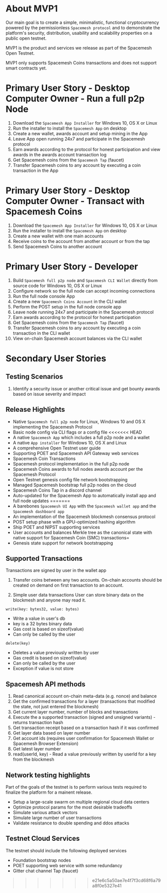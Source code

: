 # About MVP1

Our main goal is to create a simple, minimalistic, functional cryptocurrency powered by the permissionless `Spacemesh protocol` and to demonstrate the platform's security, distribution, usability and scalability properties on a public open testnet.

MVP1 is the product and services we release as part of the Spacemesh Open Testnet.

MVP1 only supports Spacemesh Coins transactions and does not support smart contracts yet.

# Primary User Story - Desktop Computer Owner - Run a full p2p Node
1. Download the `Spacemesh App Installer` for Windows 10, OS X or Linux
2. Run the installer to install the `Spacemesh App` on desktop
3. Create a new wallet, awards account and setup mining in the App
4. Leave App open running 24x7 and participate in the Spacemesh protocol
5. Earn awards according to the protocol for honest participation and view awards in the awards account transaction log
6. Get Spacemesh coins from the `Spacemesh Tap` (faucet)
7. Transfer Spacemesh coins to any account by executing a coin transaction in the App

# Primary User Story - Desktop Computer Owner - Transact with Spacemesh Coins
1. Download the `Spacemesh App Installer` for Windows 10, OS X or Linux
2. Run the installer to install the `Spacemesh App` on desktop
3. Create a new wallet with one main accounts
4. Receive coins to the account from another account or from the tap
5. Send Spacemesh Coins to another account

# Primary User Story - Developer
1. Build `Spacemesh full p2p node` and `Spacemesh CLI Wallet` directly from source code for Windows 10, OS X or Linux
2. Configure network so the full node can accept incoming connections
3. Run the full node console App
4. Create a new `Spacemesh Coins Account` in the CLI wallet
5. Perform the POST setup in the full node console app
6. Leave node running 24x7 and participate in the Spacemesh protocol
7. Earn awards according to the protocol for honest participation
8. Get Spacemesh coins from the `Spacemesh Tap` (faucet)
9. Transfer Spacemesh coins to any account by executing a coin transaction in the CLI wallet
10. View on-chain Spacemesh account balances via the CLI wallet

# Secondary User Stories
## Testing Scenarios
1. Identify a security issue or another critical issue and get bounty awards based on issue severity and impact

## Release Highlights
- Native `Spacemesh full p2p node` for Linux, Windows 10 and OS X implementing the Spacemesh Protocol
- Basic node config via CLI flags or a config file
<<<<<<< HEAD
- A native `Spacemesh App` which includes a full p2p node and a wallet
- A native `App installer` for Windows 10, OS X and Linux
- A comprehensive Open Testnet user guide
- Supporting POET and Spacemesh API Gateway web services
- Spacemesh Coin Transactions
- Spacemesh protocol implementation in the full p2p node
- Spacemesh Coins awards to full nodes awards account per the Spacemesh Protocol
- Open Testnet genesis config file network bootstrapping
- Managed Spacemesh bootstrap full p2p nodes on the cloud
- Spacemesh Coins Tap in a discord channel
- Auto-updated for the Spacemesh App to automatically install app and full node updates
=======
- A barebones `Spacemesh UI App` with the `Spacemesh wallet app` and the `Spacemesh dashboard app`
- An implementation of the Spacemesh blockmesh consensus protocol
- POST setup phase with a GPU-optimized hashing algorithm
- Ship POET and NIPST supporting services
- User accounts and balances Merkle tree as the canonical state with native support for Spacemesh Coin (SMC) transactions=
- Genesis state support for network bootstrapping

## Supported Transactions
Transactions are signed by user in the wallet app
1. Transfer coins between any two accounts. On-chain accounts should be created on demand on first transaction to an account.

2. Simple user data transactions
User can store binary data on the blockmesh and anyone may read it.

`write(key: bytes32, value: bytes)`
- Write a value in user's db
- key is a 32 bytes binary data
- Gas cost is based on sizeof(value)
- Can only be called by the user

`delete(key)`
- Deletes a value previously written by user
- Gas credit is based on sizeof(value)
- Can only be called by the user
- Exception if value is not store

## Spacemesh API methods
1. Read canonical account on-chain meta-data (e.g. nonce) and balance
2. Get the confirmed transactions for a layer (transactions that modified the state, not just entered the blockmesh)
3. Get current layer number, number of blocks and transactions
4. Execute the a supported transaction (signed and unsigned variants) - returns transaction hash
5. Get transaction receipt based on a transaction hash if it was confirmed
6. Get layer data based on layer number
7. Get account ids (requires user confirmation for Spacemesh Wallet or Spacemesh Browser Extension)
8. Get latest layer number
9. read(userId, key) - Read a value previously written by userId for a key from the blockmesh

## Network testing highlights
Part of the goals of the testnet is to perform various tests required to finalize the platform for a mainent release.
- Setup a large-scale swarm on multiple regional cloud data centers
- Optimize protocol params for the most desirable tradeoffs
- Simulate various attack vectors
- Simulate large number of user transactions
- Validate resistance to double spending and ddos attacks

## Testnet Cloud Services
The testnet should include the following deployed services
- Foundation bootstrap nodes
- POET supporting web service with some redundancy
- Gitter chat channel Tap (faucet)
>>>>>>> e21e6c5a50ae7e4f7f3cd68f6a79a8f0e5327e41

